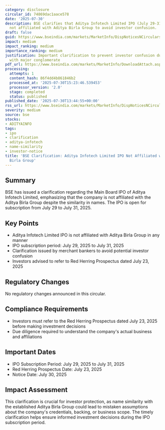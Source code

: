 ```yaml
---
category: disclosure
circular_id: 74869dac1aace578
date: '2025-07-30'
description: BSE clarifies that Aditya Infotech Limited IPO (July 29-31, 2025) is
  not affiliated with Aditya Birla Group to avoid investor confusion.
draft: false
guid: https://www.bseindia.com/markets/MarketInfo/DispNoticesNCirculars.aspx?Noticeid={01A8492E-2B93-4BD7-A193-FF3C2BF95309}&noticeno=20250730-51&dt=07/30/2025&icount=51&totcount=55&flag=0
impact: medium
impact_ranking: medium
importance_ranking: medium
justification: Important clarification to prevent investor confusion due to name similarity
  with major conglomerate
pdf_url: https://www.bseindia.com/markets/MarketInfo/DownloadAttach.aspx?id=20250730-51&attachedId=
processing:
  attempts: 1
  content_hash: 86f4dd4b861846b2
  processed_at: '2025-07-30T15:23:46.539453'
  processor_version: '2.0'
  stage: completed
  status: published
published_date: '2025-07-30T13:44:55+00:00'
rss_url: https://www.bseindia.com/markets/MarketInfo/DispNoticesNCirculars.aspx?Noticeid={01A8492E-2B93-4BD7-A193-FF3C2BF95309}&noticeno=20250730-51&dt=07/30/2025&icount=51&totcount=55&flag=0
severity: medium
source: bse
stocks:
- ADITYAINFO
tags:
- ipo
- clarification
- aditya-infotech
- name-similarity
- investor-notice
title: 'BSE Clarification: Aditya Infotech Limited IPO Not Affiliated with Aditya
  Birla Group'
---
```


## Summary

BSE has issued a clarification regarding the Main Board IPO of Aditya Infotech Limited, emphasizing that the company is not affiliated with the Aditya Birla Group despite the similarity in names. The IPO is open for subscription from July 29 to July 31, 2025.

## Key Points

- Aditya Infotech Limited IPO is not affiliated with Aditya Birla Group in any manner
- IPO subscription period: July 29, 2025 to July 31, 2025
- Clarification issued by merchant bankers to avoid potential investor confusion
- Investors advised to refer to Red Herring Prospectus dated July 23, 2025

## Regulatory Changes

No regulatory changes announced in this circular.

## Compliance Requirements

- Investors must refer to the Red Herring Prospectus dated July 23, 2025 before making investment decisions
- Due diligence required to understand the company's actual business and affiliations

## Important Dates

- IPO Subscription Period: July 29, 2025 to July 31, 2025
- Red Herring Prospectus Date: July 23, 2025
- Notice Date: July 30, 2025

## Impact Assessment

This clarification is crucial for investor protection, as name similarity with the established Aditya Birla Group could lead to mistaken assumptions about the company's credentials, backing, or business scope. The timely clarification helps ensure informed investment decisions during the IPO subscription period.